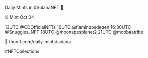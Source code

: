 Daily Mints in #SolanaNFT 🚀

⏰ Mint Oct 04

13UTC @CDOfficialNFTs
16UTC @flamingosdegen
16:30UTC @Snuggles_NFT
18UTC @moonapesplanet2
21UTC @moobaatribe

🔗 thunft.com/daily-mints/solana

#NFTCollections